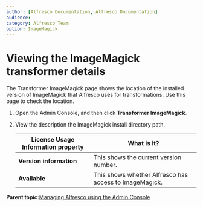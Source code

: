 ```yaml
---
author: [Alfresco Documentation, Alfresco Documentation]
audience: 
category: Alfresco Team
option: ImageMagick
---
```


# Viewing the ImageMagick transformer details

The Transformer ImageMagick page shows the location of the installed version of ImageMagick that Alfresco uses for transformations. Use this page to check the location.

1.  Open the Admin Console, and then click **Transformer ImageMagick**.

2.  View the description the ImageMagick install directory path.

    |License Usage Information property|What is it?|
    |----------------------------------|-----------|
    |**Version information**|This shows the current version number.|
    |**Available**|This shows whether Alfresco has access to ImageMagick.|


**Parent topic:**[Managing Alfresco using the Admin Console](../concepts/at-adminconsole.md)

